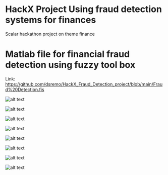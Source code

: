 # HackX Project Using fraud detection systems for finances
Scalar hackathon project on theme finance


# Matlab file for financial fraud detection using fuzzy tool box
Link: https://github.com/dsremo/HackX_Fraud_Detection_project/blob/main/Fraud%20Detection.fis


![alt text](https://github.com/dsremo/HackX_Fraud_Detection_project/blob/main/Shot%200149.png)

![alt text](https://github.com/dsremo/HackX_Fraud_Detection_project/blob/main/Shot%200150.png)

![alt text](https://github.com/dsremo/HackX_Fraud_Detection_project/blob/main/Shot%200151.png)

![alt text](https://github.com/dsremo/HackX_Fraud_Detection_project/blob/main/Shot%200152.png)

![alt text](https://github.com/dsremo/HackX_Fraud_Detection_project/blob/main/Shot%200153.png)

![alt text](https://github.com/dsremo/HackX_Fraud_Detection_project/blob/main/Shot%200154.png)

![alt text](https://github.com/dsremo/HackX_Fraud_Detection_project/blob/main/Shot%200155.png)

![alt text](https://github.com/dsremo/HackX_Fraud_Detection_project/blob/main/Shot%200156.png)



